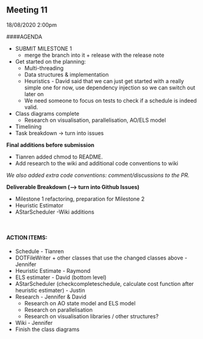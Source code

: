 ## Meeting 11
18/08/2020 2:00pm

####AGENDA
- SUBMIT MILESTONE 1
    - merge the branch into it + release with the release note
- Get started on the planning:
    - Multi-threading
    - Data structures & implementation
    - Heuristics - David said that we can just get started with a really simple one for now, use dependency injection so we can switch out later on
    - We need someone to focus on tests to check if a schedule is indeed valid.
- Class diagrams complete
    - Research on visualisation, parallelisation, AO/ELS model
- Timelining
- Task breakdown -> turn into issues


**Final additions before submission**
- Tianren added chmod to README.
- Add research to the wiki and additional code conventions to wiki

_We also added extra code conventions: comment/discussions to the PR._

**Deliverable Breakdown (--> turn into Github Issues)**
- Milestone 1 refactoring, preparation for Milestone 2
- Heuristic Estimator
- AStarScheduler
 -Wiki additions

&nbsp;
#### ACTION ITEMS:
- Schedule - Tianren
- DOTFileWriter + other classes that use the changed classes above - Jennifer
- Heuristic Estimate - Raymond
- ELS estimater - David (bottom level)
- AStarScheduler (checkcompleteschedule, calculate cost function after heuristic estimater) - Justin
- Research - Jennifer & David
    - Research on AO state model and ELS model
    - Research on parallelisation
    - Research on visualisation libraries / other structures?
- Wiki - Jennifer
- Finish the class diagrams
